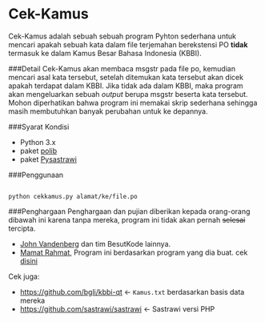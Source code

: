 # Cek-Kamus
Cek-Kamus adalah sebuah sebuah program Pyhton sederhana untuk mencari apakah sebuah kata dalam file terjemahan berekstensi PO **tidak** termasuk ke dalam Kamus Besar Bahasa Indonesia (KBBI).

###Detail
Cek-Kamus akan membaca msgstr pada file po, kemudian mencari asal kata tersebut, setelah ditemukan kata tersebut akan dicek apakah terdapat dalam KBBI. Jika tidak ada dalam KBBI, maka program akan mengeluarkan sebuah *output* berupa msgstr beserta kata tersebut. Mohon diperhatikan bahwa program ini memakai skrip sederhana sehingga masih membutuhkan banyak perubahan untuk ke depannya.

###Syarat Kondisi
- Python 3.x
- paket [polib](http://polib.readthedocs.io/)
- paket [Pysastrawi](https://github.com/har07/PySastrawi)

###Penggunaan
```

python cekkamus.py alamat/ke/file.po

```

###Penghargaan
Penghargaan dan pujian diberikan kepada orang-orang dibawah ini karena tanpa mereka, program ini tidak akan pernah ~~selesai~~ tercipta.
- [John Vandenberg](https://github.com/jayvdb) dan tim BesutKode lainnya.
- [Mamat Rahmat](https://github.com/mamat-rahmat), Program ini berdasarkan program yang dia buat. cek [disini](https://github.com/mamat-rahmat/checker_id)

Cek juga:
- https://github.com/bgli/kbbi-qt <- `Kamus.txt` berdasarkan basis data mereka
- https://github.com/sastrawi/sastrawi <- Sastrawi versi PHP
